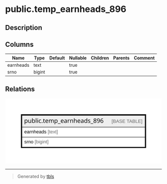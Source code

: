 # public.temp_earnheads_896

## Description

## Columns

| Name | Type | Default | Nullable | Children | Parents | Comment |
| ---- | ---- | ------- | -------- | -------- | ------- | ------- |
| earnheads | text |  | true |  |  |  |
| srno | bigint |  | true |  |  |  |

## Relations

![er](public.temp_earnheads_896.svg)

---

> Generated by [tbls](https://github.com/k1LoW/tbls)
